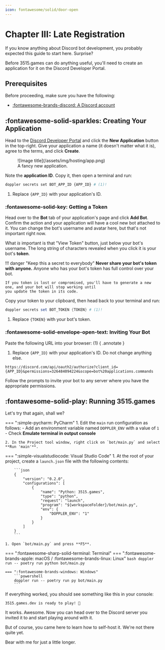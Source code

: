 ```yaml
---
icon: fontawesome/solid/door-open
---
```


# Chapter III: Late Registration

If you know anything about Discord bot development, you probably expected this guide to start here. Surprise?

Before 3515.games can do anything useful, you'll need to create an application for it on the Discord Developer Portal.

## Prerequisites

Before proceeding, make sure you have the following:

- [:fontawesome-brands-discord: A Discord account](https://discord.com)

## :fontawesome-solid-sparkles: Creating Your Application

Head to the [Discord Developer Portal](https://discord.com/developers) and click the **New Application** button in
the top-right. Give your application a name (it doesn't matter what it is), agree to the terms, and click **Create**.

<figure markdown>
  ![Image title](/assets/img/hosting/app.png)
  <figcaption>A fancy new application.</figcaption>
</figure>

Note the **application ID**. Copy it, then open a terminal and run:

```bash
doppler secrets set BOT_APP_ID {APP_ID} # (1)!
```

1. Replace `{APP_ID}` with your application's ID.

### :fontawesome-solid-key: Getting a Token

Head over to the **Bot** tab of your application's page and click **Add Bot**. Confirm the action and your application
will have a cool new bot attached to it. You can change the bot's username and avatar here, but that's not important
right now.

What *is* important is that "View Token" button, just below your bot's username. The long string of characters
revealed when you click it is your bot's **token**.

!!! danger "Keep this a secret to everybody"
    **Never share your bot's token with anyone.** Anyone who has your bot's token has full control over your bot.
    
    If you token is lost or compromised, you'll have to generate a new one, and your bot will stop working until
    you update the token in its code.

Copy your token to your clipboard, then head back to your terminal and run:

```powershell
doppler secrets set BOT_TOKEN {TOKEN} # (1)!
```

1. Replace `{TOKEN}` with your bot's token.

### :fontawesome-solid-envelope-open-text: Inviting Your Bot

Paste the following URL into your browser: (1)
{ .annotate }

1. Replace `{APP_ID}` with your application's ID. Do not change anything else.

```text
https://discord.com/api/oauth2/authorize?client_id={APP_ID}&permissions=326484094224&scope=bot%20applications.commands
```

Follow the prompts to invite your bot to any server where you have the appropriate permissions.

## :fontawesome-solid-play: Running 3515.games

Let's try that again, shall we?

=== ":simple-pycharm: PyCharm"
    1. Edit the `main` run configuration as follows:
        - Add an environment variable named `DOPPLER_ENV` with a value of `1`
        - Check **Emulate terminal in output console**

    2. In the Project tool window, right click on `bot/main.py` and select **Run 'main'**.

=== ":simple-visualstudiocode: Visual Studio Code"
    1. At the root of your project, create a `launch.json` file with the following contents:
            
        ```json
        {
            "version": "0.2.0",
            "configurations": [
                {
                    "name": "Python: 3515.games",
                    "type": "python",
                    "request": "launch",
                    "program": "${workspaceFolder}/bot/main.py",
                    "env": {
                        "DOPPLER_ENV": "1"
                    }
                }
            ]
        }
        ```

    1. Open `bot/main.py` and press **F5**.

=== ":fontawesome-sharp-solid-terminal: Terminal"
    === ":fontawesome-brands-apple: macOS / :fontawesome-brands-linux: Linux"
        ```bash
        doppler run -- poetry run python bot/main.py
        ```
    
    === ":fontawesome-brands-windows: Windows"
        ```powershell
        doppler run -- poetry run py bot/main.py
        ```

If everything worked, you should see something like this in your console:

```text
3515.games.dev is ready to play! 🎉
```

It works. Awesome. Now you can head over to the Discord server you invited it to and start playing around with it.

But of course, you came here to learn how to self-host it. We're not there quite yet.

Bear with me for just a little longer.